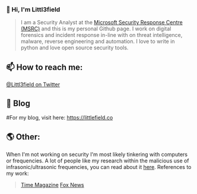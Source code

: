 ### 👋 Hi, I'm Littl3field 

>I am a Security Analyst at the [Microsoft Security Response Centre (MSRC)](https://www.microsoft.com/en-us/msrc) and this is my personal Github page. I work on digital forensics and incident response in-line with on threat intelligence, malware, reverse engineering and automation. 
>I love to write in python and love open source security tools.


## 📫 How to reach me:

[@Littl3field on Twitter](https://twitter.com/littl3field)

## 📝 Blog

#For my blog, visit here: https://littlefield.co 

## 🌎 Other: 

When I'm not working on security I'm most likely tinkering with computers or frequencies. A lot of people like my research within the malicious use of infrasonic/ultrasonic frequencies, you can read about it [here](https://littlefield.co/the-psychoacoustic-effect-of-infrasonic-sonic-and-ultrasonic-frequencies-within-non-lethal-cf05e1fd8673). References to my work:
  >[Time Magazine](https://time.com/4895066/sonic-weapons-cuba/)
  >[Fox News](https://www.foxnews.com/tech/sonic-weapons-reported-in-cuba-could-sound-be-harnessed-in-an-attack)


